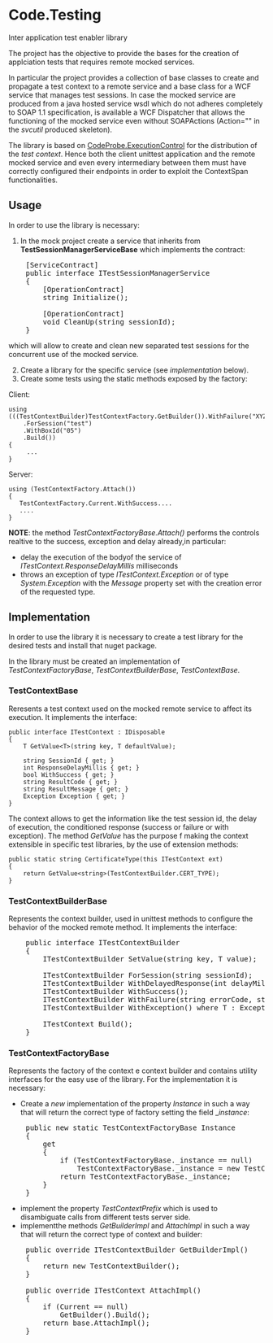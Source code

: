 # Code.Testing
Inter application test enabler library

The project has the objective to provide the bases for the creation of applciation tests that requires remote mocked services.

In particular the project provides a collection of base classes to create and propagate a test context to a remote service and a base class for a WCF service that manages test sessions.
In case the mocked service are produced from a java hosted service wsdl which do not adheres completely to SOAP 1.1 specification, is available a WCF Dispatcher that allows the functioning of the mocked service even without SOAPActions (Action="" in the _svcutil_ produced skeleton).

The library is based on [CodeProbe.ExecutionControl](https://github.com/aliaslab-1984/CodeProbe) for the distribution of the _test context_. Hence both the client unittest application and the remote mocked service and even every intermediary between them must have correctly configured their endpoints in order to exploit the ContextSpan functionalities.

## Usage

In order to use the library is necessary:

1. In the mock project create a service that inherits from **TestSessionManagerServiceBase** which implements the contract:
<pre>
    [ServiceContract]
    public interface ITestSessionManagerService
    {
        [OperationContract]
        string Initialize();

        [OperationContract]
        void CleanUp(string sessionId);
    }
</pre>
which will allow to create and clean new separated test sessions for the concurrent use of the mocked service.

2. Create a library for the specific service (see *implementation* below).
3. Create some tests using the static methods exposed by the factory:

Client:

    using (((TestContextBuilder)TestContextFactory.GetBuilder()).WithFailure("XYZ01","Boh!!!!")
        .ForSession("test")
        .WithBoxId("05")
        .Build())
    {
         ...
    }

Server:

    using (TestContextFactory.Attach())
    {
       TestContextFactory.Current.WithSuccess....
       ....
    }

**NOTE**: the method _TestContextFactoryBase.Attach()_ performs the controls realtive to the success, exception and delay already,in particular:

- delay the execution of the bodyof the service of _ITestContext.ResponseDelayMillis_ milliseconds
- throws an exception of type _ITestContext.Exception_ or of type _System.Exception_ with the _Message_ property set with the creation error of the requested type.

## Implementation

In order to use the library it is necessary to create a test library for the desired tests and install that nuget package.

In the library must be created an implementation of *TestContextFactoryBase*, *TestContextBuilderBase*, *TestContextBase*.

### TestContextBase

Reresents a test context used on the mocked remote service to affect its execution. It implements the interface:

    public interface ITestContext : IDisposable
    {
        T GetValue<T>(string key, T defaultValue);

        string SessionId { get; }
        int ResponseDelayMillis { get; }
        bool WithSuccess { get; }
        string ResultCode { get; }
        string ResultMessage { get; }
        Exception Exception { get; }
    }

The context allows to get the information like the test session id, the delay of execution, the conditioned response (success or failure or with exception).
The method _GetValue_ has the purpose f making the context extensible in specific test libraries, by the use of extension methods:

    public static string CertificateType(this ITestContext ext)
    {
        return GetValue<string>(TestContextBuilder.CERT_TYPE);
    }

### TestContextBuilderBase

Represents the context builder, used in unittest methods to configure the behavior of the mocked remote method. It implements the interface: 
<pre>
    public interface ITestContextBuilder
    {
        ITestContextBuilder SetValue<T>(string key, T value);

        ITestContextBuilder ForSession(string sessionId);
        ITestContextBuilder WithDelayedResponse(int delayMillis);
        ITestContextBuilder WithSuccess();
        ITestContextBuilder WithFailure(string errorCode, string errorMessage);
        ITestContextBuilder WithException<T>() where T : Exception;

        ITestContext Build();
    }
</pre>
### TestContextFactoryBase

Represents the factory of the context e context builder and contains utility interfaces for the easy use of the library. For the implementation it is necessary:

- Create a _new_ implementation of the property *Instance* in such a way that will return the correct type of factory setting the field __instance_:

<pre>
	public new static TestContextFactoryBase Instance
    {
        get
        {
            if (TestContextFactoryBase._instance == null)
                TestContextFactoryBase._instance = new TestContextFactory();
            return TestContextFactoryBase._instance;
        }
    }
</pre>

- implement the property *TestContextPrefix* which is used to disambiguate calls from different tests server side.
- implementthe methods *GetBuilderImpl* and *AttachImpl* in such a way that will return the correct type of context and builder:
<pre>
    public override ITestContextBuilder GetBuilderImpl()
    {
        return new TestContextBuilder();
    }

    public override ITestContext AttachImpl()
    {
        if (Current == null)
            GetBuilder().Build();
        return base.AttachImpl();
    }
</pre>